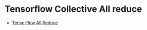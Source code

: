 # Tensorflow Collective All reduce 
- [Tensorflow All Reduce](https://www.logicalclocks.com/goodbye-horovod-hello-tensorflow-collectiveallreduce/)
